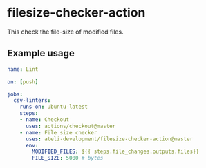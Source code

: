 # filesize-checker-action

This check the file-size of modified files.


## Example usage

```yml
name: Lint

on: [push]

jobs:
  csv-linters:
    runs-on: ubuntu-latest
    steps:
    - name: Checkout
      uses: actions/checkout@master
    - name: File size checker
      uses: ateli-development/filesize-checker-action@master
      env:
        MODIFIED_FILES: ${{ steps.file_changes.outputs.files}}
        FILE_SIZE: 5000 # bytes
```
